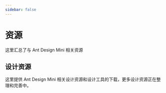 ```yaml
---
sidebar: false
---
```


# 资源

这里汇总了与 Ant Design Mini 相关资源

## 设计资源

这里提供 Ant Design Mini 相关设计资源和设计工具的下载，更多设计资源正在整理和完善中。

<!-- <ResourceCard title="Sketch 组件包" description="移动组件 Sketch 模板包" link="https://gw.alipayobjects.com/os/bmw-prod/b5db6765-b75a-4c4f-975d-4ae23a696b04.sketch" image="https://gw.alipayobjects.com/zos/bmw-prod/49ece2a4-b8c3-4e95-8d40-c67dc95c3d85.svg"></ResourceCard> -->

<!-- <ResourceCard title="媒体素材" description="antd-mini 的 logo 和 banner" link="https://gw.alipayobjects.com/os/bmw-prod/c00078ee-67aa-4170-be69-f4eaef2a579e.zip" image="https://gw.alipayobjects.com/zos/bmw-prod/be366cde-85c9-401e-8a74-cf2126fd99eb.svg"></ResourceCard> -->
